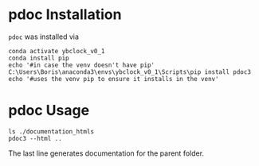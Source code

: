 # pdoc Installation

`pdoc` was installed via 

```
conda activate ybclock_v0_1
conda install pip 
echo '#in case the venv doesn't have pip'
C:\Users\Boris\anaconda3\envs\ybclock_v0_1\Scripts\pip install pdoc3
echo '#uses the venv pip to ensure it installs in the venv'
```

# pdoc Usage

```
ls ./documentation_htmls
pdoc3 --html ..
```

The last line generates documentation for the parent folder.
